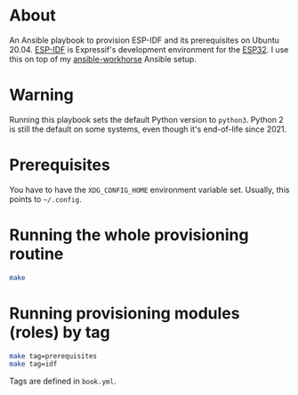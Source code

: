 # About
An Ansible playbook to provision ESP-IDF and its prerequisites on Ubuntu 20.04.
[ESP-IDF](https://github.com/espressif/esp-idf) is Expressif's development environment for the [ESP32](https://www.espressif.com/en/products/socs/esp32).
I use this on top of my [ansible-workhorse](https://github.com/aapit/ansible-workhorse) Ansible setup.

# Warning
Running this playbook sets the default Python version to `python3`.
Python 2 is still the default on some systems, even though it's end-of-life since 2021.

# Prerequisites
You have to have the `XDG_CONFIG_HOME` environment variable set.
Usually, this points to `~/.config`.

# Running the whole provisioning routine
```bash
make
```

# Running provisioning modules (roles) by tag
```bash
make tag=prerequisites
make tag=idf
```

Tags are defined in `book.yml`.
